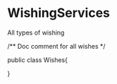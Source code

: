 # WishingServices
All types of wishing 

/**
    Doc comment for all wishes
*/

public class Wishes{
  
}
